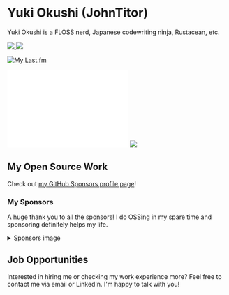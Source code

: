 # Yuki Okushi (JohnTitor)

Yuki Okushi is a FLOSS nerd, Japanese codewriting ninja, Rustacean, etc.

<div>
<a href="https://www.2k36.org" target="_blank" rel="noopener noreferrer" width="50%">
<img src="https://img.shields.io/badge/Website-www.2k36.org-blue?style=flat-square">
</a>

<a href="https://thanks.rust-lang.org/rust/all-time/" target="_blank" rel="noopener noreferrer" width="50%">
<!--START_SECTION:rust-thanks-card-->
<img src="https://img.shields.io/badge/Rust%20Contributions-1542%20contibutions,%2036th-orange?logo=rust">
<!--END_SECTION:rust-thanks-card-->
</a>
</div>

[![My Last.fm](https://lastfm-recently-played.vercel.app/api?user=ShirayukiChiyo&count=1&width=500)](https://www.last.fm/user/ShirayukiChiyo)

<div>
<img src="https://raw.githubusercontent.com/JohnTitor/JohnTitor/main/github-metrics.svg" width="55%">
<!--START_SECTION:lapras-card-->
<a href="https://lapras.com/public/jtitor" target="_blank" rel="noopener noreferrer"><img src="https://lapras-card-generator.vercel.app/api/svg?e=4.4&b=3.48&i=3.08&b1=%23232323&b2=%236d6d6d&i1=%23212121&i2=%23818181&l=en" width="40%" ></a>
<!--END_SECTION:lapras-card-->
</div>

## My Open Source Work

Check out [my GitHub Sponsors profile page](https://github.com/sponsors/JohnTitor)!

### My Sponsors

A huge thank you to all the sponsors! I do OSSing in my spare time and sponsoring definitely helps my life.

<details><summary>Sponsors image</summary>
<p>

<img src="https://raw.githubusercontent.com/JohnTitor/JohnTitor/main/sponsors.svg" width="80%" height="80%">

</p>
</details>

## Job Opportunities

Interested in hiring me or checking my work experience more? Feel free to contact me via email or LinkedIn.
I'm happy to talk with you!
